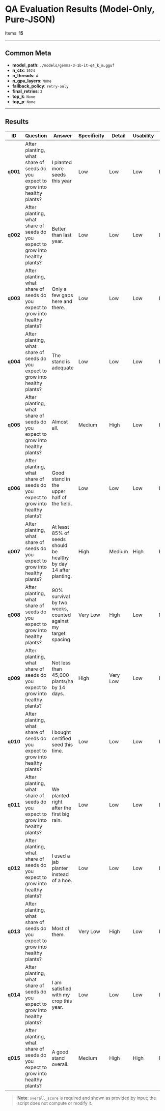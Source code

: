 # QA Evaluation Results (Model-Only, Pure-JSON)

Items: **15**

---

## Common Meta
- **model_path**: `./models/gemma-3-1b-it-q4_k_m.gguf`
- **n_ctx**: `1024`
- **n_threads**: `4`
- **n_gpu_layers**: `None`
- **fallback_policy**: `retry-only`
- **final_retries**: `3`
- **top_k**: `None`
- **top_p**: `None`

---

## Results

| ID | Question | Answer | Specificity | Detail | Usability | Clarity | Completeness | Relevance | Overall |
|---|---|---|---|---|---|---|---|---|---:|
| **q001** | After planting, what share of seeds do you expect to grow into healthy plants? | I planted more seeds this year | Low | Low | Low | Low | Low | Medium | 43 |
| **q002** | After planting, what share of seeds do you expect to grow into healthy plants? | Better than last year. | Low | Low | Low | Low | Low | Medium | 43 |
| **q003** | After planting, what share of seeds do you expect to grow into healthy plants? | Only a few gaps here and there. | Low | Low | Low | Low | Low | Low | 40 |
| **q004** | After planting, what share of seeds do you expect to grow into healthy plants? | The stand is adequate | Low | Low | Low | Low | Low | Medium | 43 |
| **q005** | After planting, what share of seeds do you expect to grow into healthy plants? | Almost all. | Medium | High | Low | High | Medium | High | 67 |
| **q006** | After planting, what share of seeds do you expect to grow into healthy plants? | Good stand in the upper half of the field. | Low | Low | Low | Low | Low | Medium | 43 |
| **q007** | After planting, what share of seeds do you expect to grow into healthy plants? | At least 85% of seeds should be healthy by day 14 after planting. | High | Medium | High | High | High | High | 77 |
| **q008** | After planting, what share of seeds do you expect to grow into healthy plants? | 90% survival by two weeks, counted against my target spacing. | Very Low | High | Low | Medium | High | High | 60 |
| **q009** | After planting, what share of seeds do you expect to grow into healthy plants? | Not less than 45,000 plants/ha by 14 days. | High | Very Low | Low | Low | Low | High | 50 |
| **q010** | After planting, what share of seeds do you expect to grow into healthy plants? | I bought certified seed this time. | Low | Low | Low | Low | Low | Medium | 43 |
| **q011** | After planting, what share of seeds do you expect to grow into healthy plants? | We planted right after the first big rain. | Low | Low | Low | Low | Low | Medium | 43 |
| **q012** | After planting, what share of seeds do you expect to grow into healthy plants? | I used a jab planter instead of a hoe. | Low | Low | Low | Low | Low | Medium | 43 |
| **q013** | After planting, what share of seeds do you expect to grow into healthy plants? | Most of them. | Very Low | High | Low | High | Medium | High | 60 |
| **q014** | After planting, what share of seeds do you expect to grow into healthy plants? | I am satisfied with my crop this year. | Low | Low | Low | Low | Low | Medium | 43 |
| **q015** | After planting, what share of seeds do you expect to grow into healthy plants? | A good stand overall. | Medium | High | High | Medium | Medium | High | 70 |

> **Note**: `overall_score` is required and shown as provided by input; the script does not compute or modify it.

